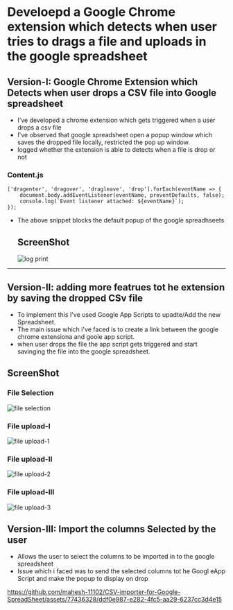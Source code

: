 # Develoepd a Google Chrome extension which detects when user tries to drags a file and uploads in the google spreadsheet
## Version-I: Google Chrome Extension which Detects when user drops a CSV file into Google spreadsheet
- I've developed a chrome extension which gets triggered when a user drops a csv file
- I've observed that google spreadsheet open a popup window which saves the dropped file locally, restricted the pop up window.
-  logged whether the extension is able to detects when a file is drop or not 
### Content.js
```
['dragenter', 'dragover', 'dragleave', 'drop'].forEach(eventName => {
    document.body.addEventListener(eventName, preventDefaults, false);
    console.log(`Event listener attached: ${eventName}`); 
});
```
- The above snippet blocks the default popup of the google spreadhseets
 

   ## ScreenShot
   <p> 
    
     ![log print](https://github.com/StackItHQ/stackit-hiring-assignment-mahesh-11102/assets/77436328/fa3163e3-efe2-4abe-a83b-5476751e0fe2)
<!--    <img src="https://github.com/StackItHQ/stackit-hiring-assignment-mahesh-11102/assets/77436328/2de9430d-54b3-4b5f-af3d-3de3fbc27fd7" width="900" height="500"> -->
   </p>
   
   <hr>

## Version-II: adding more featrues tot he extension by saving the dropped CSv file
- To implement this I've used Google App Scripts to upadte/Add the new Spreadsheet.
- The main issue which i've faced is to create a link between the google chrome extensiona and goole app script.
- when user drops the file the app script gets triggered and start savinging the file into the google spreadsheet.

 ## ScreenShot
   
   <p>

  ### File Selection
  ![file selection](https://github.com/StackItHQ/stackit-hiring-assignment-mahesh-11102/assets/77436328/23bab4c4-5204-4ee4-9fb8-ade74f4a5fe8)
  ### File upload-I
![file upload-1](https://github.com/StackItHQ/stackit-hiring-assignment-mahesh-11102/assets/77436328/d103d4c7-e2b7-47a9-ad79-9c2c8663f468)
### File upload-II
![file upload-2](https://github.com/StackItHQ/stackit-hiring-assignment-mahesh-11102/assets/77436328/e194fe2a-f373-491e-ac27-fe9e612c0534)
### File upload-III
![file upload-3](https://github.com/StackItHQ/stackit-hiring-assignment-mahesh-11102/assets/77436328/75ffd8d5-d2ae-44ae-b744-71d5edafda52)

   </p>





## Version-III: Import the columns Selected by the user
- Allows the user to select the columns to be imported in to the google spreadsheet
- Issue which i faced was to send the selected columns tot he Googl eApp Script and make the popup to display on drop

https://github.com/mahesh-11102/CSV-importer-for-Google-SpreadSheet/assets/77436328/ddf0e987-e282-4fc5-aa29-6237cc3d4e15
